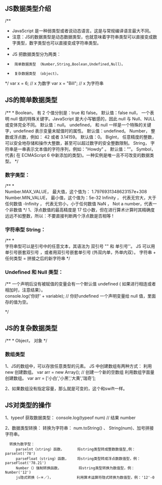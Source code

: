 

## JS数据类型介绍
/**
 * JavaScript 是一种弱类型或者说动态语言。这是与常规编译语言最大不同。
 * 注意：JS的数据类型是动态数据类型，也就意味着字符串类型可以直接变成数字类型，数字类型也可以直接变成字符串类型。
 * 
 * JS 把数据类型分为两类： 
 *      简单数据类型 （Number,String,Boolean,Undefined,Null）。
 *      复杂数据类型 （object)。
 */
var x = 6; // x 为数字
var x = "Bill"; // x 为字符串


## JS的简单数据类型
/**
 * 
    Boolean，   有 2 个值分别是：true 和 false。    默认值：false
    null，      一个表明 null 值的特殊关键字。JavaScript 是大小写敏感的，因此 null 与 Null、NULL或变体完全不同。    默认值：null。
    undefined， 和 null 一样是一个特殊的关键字，undefined 表示变量未赋值时的属性。  默认值：undefined。
    Number，    整数或浮点数，例如： 42 或者 3.14159。      默认值：0。
    BigInt，    任意精度的整数，可以安全地存储和操作大整数，甚至可以超过数字的安全整数限制。
    String，    字符串是一串表示文本值的字符序列，例如："Howdy" 。      默认值：""。
    Symbol，    代表( 在 ECMAScript 6 中新添加的类型)。一种实例是唯一且不可改变的数据类型。
 */

### 数字类型：
/**
 *      
    Number.MAX_VALUE，  最大值，这个值为： 1.7976931348623157e+308
    Number.MIN_VALUE，  最小值，这个值为：5e-32
    Infinity ，         代表无穷大，大于任何数值
    -Infinity ，        代表无穷小，小于任何数值
    NaN ，              Not a number，代表一个非数值
 */
   1、浮点数值的最高精度是 17 位小数，但在进行算术计算时其精确度远远不如整数，所以：不要直接判断两个浮点数是否相等 !

### 字符串型 String：
/**
 *      
    字符串型可以是引号中的任意文本，其语法为 双引号 "" 和 单引号''。
    JS 可以用单引号嵌套双引号 ，或者用双引号嵌套单引号 (外双内单，外单内双）。
    字符串 + 任何类型 = 拼接之后的新字符串
 */

### Undefined 和 Null 类型：
/**
    一个声明后没有被赋值的变量会有一个默认值 undefined ( 如果进行相连或者相加时，注意结果）。  
        console.log('你好' + variable); // 你好undefined
    一个声明变量给 null 值，里面存的值为空。
    
 */


## JS的复杂数据类型
/**
 * 
    Object，    对象
 */

### 数组类型
   1、JS的数组中，可以存放任意类型的元素。
      JS 中创建数组有两种方式：
         利用 new 创建数组。  var arr = new Array(); // 创建一个新的空数组
         利用数组字面量创建数组。   var arr = ['小白','小黑','大黄','瑞奇'];

   2、如果数组没有指定容量，那么就是可变的，这个和swift一样。
      


## JS对类型的操作
   1、typeof 获取数据类型：
      console.log(typeof num) // 结果 number

   2、数据类型转换：
      转换为字符串：
         num.toString() 、 String(num)、加号拼接字符串。

      转换为数字型：
         parselnt（string）函数，      将string类型转成整数数值型,例：parselnt('78') 
         parseFloat（string）函数，    将string类型转成浮点数数值型，例：parseFloat('78.21') 
         Number（）强制转换函数，        将string类型转换为数值型，例：Number('12') 
         js隐式转换（—＊／），           利用算术运算符隐式转换为数值型，例：'12'-0   
      




